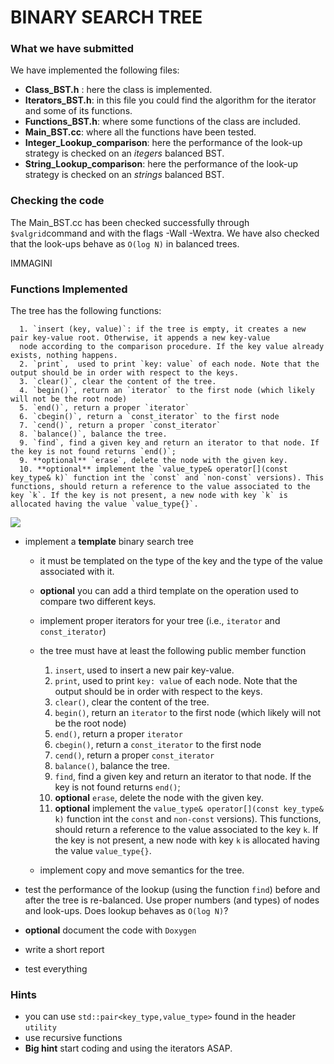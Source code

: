 # BINARY SEARCH TREE

### What we have submitted
We have implemented the following files:

- **Class_BST.h** : here the class is implemented. 
- **Iterators_BST.h**: in this file you could find the algorithm for the iterator and some of its functions.
- **Functions_BST.h**: where some functions of the class are included.
- **Main_BST.cc**: where all the functions have been tested.
- **Integer_Lookup_comparison**: here the performance of the look-up strategy is checked on an *itegers* balanced BST.
- **String_Lookup_comparison**: here the performance of the look-up strategy is checked on an *strings* balanced BST.

### Checking the code
The Main_BST.cc has been checked successfully through `$valgrid`command and with the flags -Wall -Wextra.
We have also checked that the look-ups behave as `O(log N)` in balanced trees.

IMMAGINI

### Functions Implemented
The tree has the following functions:

      1. `insert (key, value)`: if the tree is empty, it creates a new pair key-value root. Otherwise, it appends a new key-value        
      node according to the comparison procedure. If the key value already exists, nothing happens.
      2. `print`,  used to print `key: value` of each node. Note that the output should be in order with respect to the keys.
      3. `clear()`, clear the content of the tree.
      4. `begin()`, return an `iterator` to the first node (which likely will not be the root node)
      5. `end()`, return a proper `iterator`
      6. `cbegin()`, return a `const_iterator` to the first node
      7. `cend()`, return a proper `const_iterator`
      8. `balance()`, balance the tree.
      9. `find`, find a given key and return an iterator to that node. If the key is not found returns `end()`;
      9. **optional** `erase`, delete the node with the given key.
      10. **optional** implement the `value_type& operator[](const key_type& k)` function int the `const` and `non-const` versions). This functions, should return a reference to the value associated to the key `k`. If the key is not present, a new node with key `k` is allocated having the value `value_type{}`. 

![](./.aux/binary.png)




  - implement a **template** binary search tree
    - it must be templated on the type of the key and the type of the value associated with it.
    - **optional** you can add a third template on the operation used to compare two different keys.
    - implement proper iterators for your tree (i.e., `iterator` and `const_iterator`)
    - the tree must have at least the following public member function
      1. `insert`, used to insert a new pair key-value.
      2. `print`,  used to print `key: value` of each node. Note that the output should be in order with respect to the keys.
      3. `clear()`, clear the content of the tree.
      4. `begin()`, return an `iterator` to the first node (which likely will not be the root node)
      5. `end()`, return a proper `iterator`
      6. `cbegin()`, return a `const_iterator` to the first node
      7. `cend()`, return a proper `const_iterator`
      8. `balance()`, balance the tree.
      9. `find`, find a given key and return an iterator to that node. If the key is not found returns `end()`;
      9. **optional** `erase`, delete the node with the given key.
      10. **optional** implement the `value_type& operator[](const key_type& k)` function int the `const` and `non-const` versions). This functions, should return a reference to the value associated to the key `k`. If the key is not present, a new node with key `k` is allocated having the value `value_type{}`. 

    - implement copy and move semantics for the tree.

- test the performance of the lookup (using the function `find`) before and after the tree is re-balanced. Use proper numbers (and types) of nodes and look-ups. Does lookup behaves as `O(log N)`?
- **optional** document the code with `Doxygen`
- write a short report
- test everything

### Hints
- you can use `std::pair<key_type,value_type>` found in the header `utility`
- use recursive functions
- **Big hint** start coding and using the iterators ASAP.

